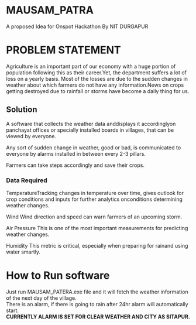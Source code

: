 # MAUSAM_PATRA
A proposed Idea for Onspot Hackathon By NIT DURGAPUR
<H1>PROBLEM STATEMENT</H1>
<p>Agriculture is an important part of our economy with a huge portion of population following this as their career.​
Yet, the department suffers a lot of loss on a yearly basis.
Most of the losses are due to the sudden changes in weather about which farmers do not have any information.​
News on crops getting destroyed due to rainfall or storms have become a daily thing for us.</p>
<h2>Solution</h2>
<p>A software that collects the weather data and​
 displays it accordingly​
on panchayat offices or specially installed boards in villages, that can be viewed by everyone.​

Any sort of sudden change in weather,​
good or bad,​
is communicated to everyone by alarms installed in between every 2-3 pillars.​

Farmers can take steps accordingly​
and save their crops.​</p>
<h3>Data Required</h3>
<p>Temperature​
Tracking changes in temperature over time, gives outlook for crop conditions and inputs for further analytics on​
conditions determining weather changes.​
​

Wind​
Wind direction and speed​
can warn farmers of​
an upcoming storm.​
​

Air Pressure​
This is one of the​
most important measurements​
for predicting weather changes.​
​

Humidity​
This metric is critical,​
 especially when preparing for rain​
and using water smartly.​</p>

<H1>How to Run software</h1>
<p>Just run MAUSAM_PATERA.exe file and it will fetch the weather information of the next day of the village.<br>
  There is an alarm, if there is going to rain after 24hr alarm will automatically start.<br>
  <b>CURRENTLY ALARM IS SET FOR CLEAR WEATHER AND CITY AS SITAPUR.</b>
